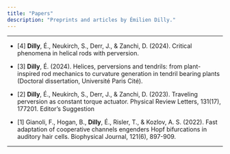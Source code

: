```yaml
---
title: "Papers"
description: "Preprints and articles by Émilien Dilly."
---
```









<!-- PUBS-GRID -->




---

- [4] **Dilly**, É., Neukirch, S., Derr, J., & Zanchi, D. (2024). Critical phenomena in helical rods with perversion.


- [3] **Dilly**, É. (2024). Helices, perversions and tendrils: from plant-inspired rod mechanics to curvature generation in tendril bearing plants (Doctoral dissertation, Université Paris Cité).


- [2] **Dilly**, É., Neukirch, S., Derr, J., & Zanchi, D. (2023). Traveling perversion as constant torque actuator. Physical Review Letters, 131(17), 177201. Editor’s Suggestion

- [1] Gianoli, F., Hogan, B., **Dilly**, É., Risler, T., & Kozlov, A. S. (2022). Fast adaptation of cooperative channels engenders Hopf bifurcations in auditory hair cells. Biophysical Journal, 121(6), 897-909.

---
